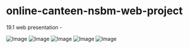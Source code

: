 # online-canteen-nsbm-web-project
19.1 web presentation - 

![Image](https://github.com/kavindyasinthasilva/online-canteen-nsbm-web-project/blob/master/.github/ISSUE_TEMPLATE/Screenshot%20(21).png)
![Image](https://github.com/kavindyasinthasilva/online-canteen-nsbm-web-project/blob/master/.github/ISSUE_TEMPLATE/Screenshot%20(23).png)
![Image](https://github.com/kavindyasinthasilva/online-canteen-nsbm-web-project/blob/master/.github/ISSUE_TEMPLATE/Screenshot%20(25).png)
![Image](https://github.com/kavindyasinthasilva/online-canteen-nsbm-web-project/blob/master/.github/ISSUE_TEMPLATE/Screenshot%20(26).png)
![Image](https://github.com/kavindyasinthasilva/online-canteen-nsbm-web-project/blob/master/.github/ISSUE_TEMPLATE/Screenshot%20(26).png)
